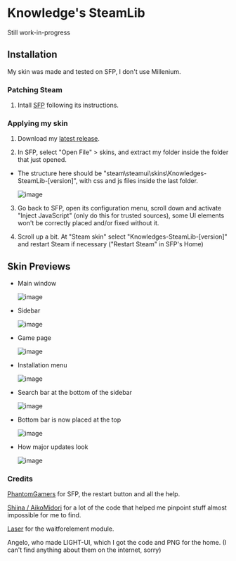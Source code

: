 # Knowledge's SteamLib

Still work-in-progress

## Installation

My skin was made and tested on SFP, I don't use Millenium.

### Patching Steam

1. Intall [SFP](https://github.com/PhantomGamers/SFP#readme) following its instructions.

### Applying my skin

1. Download my [latest release](https://github.com/Potato95/Knowledges-SteamLib/releases/latest).

2. In SFP, select "Open File" > skins, and extract my folder inside the folder that just opened.
- The structure here should be "steam\steamui\skins\Knowledges-SteamLib-\[version]\", with css and js files inside the last folder.
  
  ![image](https://i.imgur.com/0VJkp7W.png)

3. Go back to SFP, open its configuration menu, scroll down and activate "Inject JavaScript" (only do this for trusted sources), some UI elements won't be correctly placed and/or fixed without it.

4. Scroll up a bit. At "Steam skin" select "Knowledges-SteamLib-\[version]" and restart Steam if necessary ("Restart Steam" in SFP's Home)

## Skin Previews

- Main window
  
  ![image](https://i.imgur.com/hKxjoAy.png)

- Sidebar
  
  ![image](https://i.imgur.com/IZQhehz.png)

- Game page
  
  ![image](https://i.imgur.com/mCvDRvr.png)

- Installation menu
  
  ![image](https://i.imgur.com/2ubBT3R.png)

- Search bar at the bottom of the sidebar
  
  ![image](https://i.imgur.com/loEXdgr.png)

- Bottom bar is now placed at the top
  
  ![image](https://i.imgur.com/gK8jhuJ.png)

- How major updates look
  
  ![image](https://i.imgur.com/8q1HTfI.png)

### Credits
[PhantomGamers](https://github.com/PhantomGamers) for SFP, the restart button and all the help.

[Shiina / AikoMidori](https://github.com/AikoMidori) for a lot of the code that helped me pinpoint stuff almost impossible for me to find.

[Laser](https://github.com/LaserFlash) for the waitforelement module.

Angelo, who made LIGHT-UI, which I got the code and PNG for the home. (I can't find anything about them on the internet, sorry)
